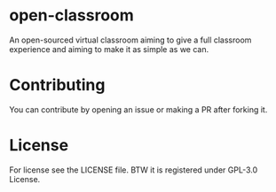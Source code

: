 # open-classroom
An open-sourced virtual classroom aiming to give a full classroom experience and aiming to make it as simple as we can.

# Contributing
You can contribute by opening an issue or making a PR after forking it.

# License
For license see the LICENSE file. BTW it is registered under GPL-3.0 License.
